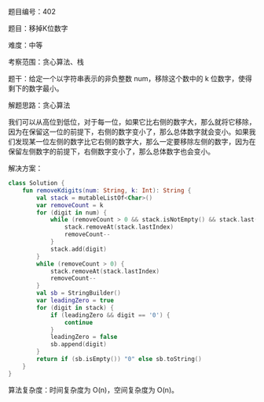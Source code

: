 题目编号：402

题目：移掉K位数字

难度：中等

考察范围：贪心算法、栈

题干：给定一个以字符串表示的非负整数 num，移除这个数中的 k 位数字，使得剩下的数字最小。

解题思路：贪心算法

我们可以从高位到低位，对于每一位，如果它比右侧的数字大，那么就将它移除，因为在保留这一位的前提下，右侧的数字变小了，那么总体数字就会变小。如果我们发现某一位左侧的数字比它右侧的数字大，那么一定要移除左侧的数字，因为在保留左侧数字的前提下，右侧数字变小了，那么总体数字也会变小。

解决方案：

```kotlin
class Solution {
    fun removeKdigits(num: String, k: Int): String {
        val stack = mutableListOf<Char>()
        var removeCount = k
        for (digit in num) {
            while (removeCount > 0 && stack.isNotEmpty() && stack.last() > digit) {
                stack.removeAt(stack.lastIndex)
                removeCount--
            }
            stack.add(digit)
        }
        while (removeCount > 0) {
            stack.removeAt(stack.lastIndex)
            removeCount--
        }
        val sb = StringBuilder()
        var leadingZero = true
        for (digit in stack) {
            if (leadingZero && digit == '0') {
                continue
            }
            leadingZero = false
            sb.append(digit)
        }
        return if (sb.isEmpty()) "0" else sb.toString()
    }
}
```

算法复杂度：时间复杂度为 O(n)，空间复杂度为 O(n)。